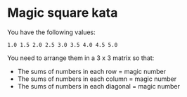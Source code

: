 # Magic square kata

You have the following values:

```
1.0 1.5 2.0 2.5 3.0 3.5 4.0 4.5 5.0
```

You need to arrange them in a 3 x 3 matrix so that:

- The sums of numbers in each row = magic number
- The sums of numbers in each column = magic number
- The sums of numbers in each diagonal = magic number
